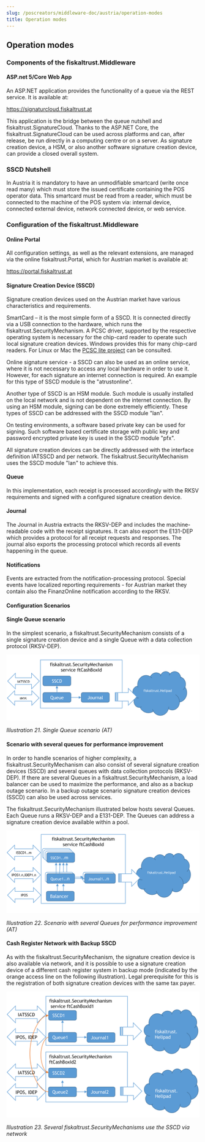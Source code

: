 ```yaml
---
slug: /poscreators/middleware-doc/austria/operation-modes
title: Operation modes
---
```


## Operation modes

### Components of the fiskaltrust.Middleware

#### ASP.<span></span>net 5/Core Web App

An ASP.<span></span>NET application provides the functionality of a queue via the REST service. It is available at:

<https://signaturcloud.fiskaltrust.at>

This application is the bridge between the queue nutshell and fiskaltrust.SignatureCloud. Thanks to the ASP.NET Core, the fiskaltrust.SignatureCloud can be used across platforms and can, after release, be run directly in a computing centre or on a server. As signature creation device, a HSM, or also another software signature creation device, can provide a closed overall system.

### SSCD Nutshell

In Austria it is mandatory to have an unmodifiable smartcard (write once read many) which must store the issued certificate containing the POS operator data. This smartcard must be read from a reader, which must be connected to the machine of the POS system via: internal device, connected external device, network connected device, or web service.

### Configuration of the fiskaltrust.Middleware

#### Online Portal

All configuration settings, as well as the relevant extensions, are managed via the online fiskaltrust.Portal, which for Austrian market is available at:

<https://portal.fiskaltrust.at>

#### Signature Creation Device (SSCD)

Signature creation devices used on the Austrian market have various characteristics and requirements.

SmartCard – it is the most simple form of a SSCD. It is connected directly via a USB connection to the hardware, which runs the fiskaltrust.SecurityMechanism. A PCSC driver, supported by the respective operating system is necessary for the chip-card reader to operate such local signature creation devices. Windows provides this for many chip-card readers. For Linux or Mac the [PCSC lite project](https://pcsclite.apdu.fr/) can be consulted.

Online signature service - a SSCD can also be used as an online service, where it is not necessary to access any local hardware in order to use it. However, for each signature an internet connection is required. An example for this type of SSCD module is the "atrustonline".

Another type of SSCD is an HSM module. Such module is usually installed on the local network and is not dependent on the internet connection. By using an HSM module, signing can be done extremely efficiently. These types of SSCD can be addressed with the SSCD module "lan".

On testing environments, a software based private key can be used for signing. Such software based certificate storage with public key and password encrypted private key is used in the SSCD module "pfx".

All signature creation devices can be directly addressed with the interface definition IATSSCD and per network. The fiskaltrust.SecurityMechanism uses the SSCD module "lan" to achieve this.

#### Queue

In this implementation, each receipt is processed accordingly with the RKSV requirements and signed with a configured signature creation device.

#### Journal

The Journal in Austria extracts the RKSV-DEP and includes the machine-readable code with the receipt signatures. It can also export the E131-DEP which provides a protocol for all receipt requests and responses. The journal also exports the processing protocol which records all events happening in the queue.

#### Notifications

Events are extracted from the notification-processing protocol. Special events have localized reporting requirements - for Austrian market they contain also the FinanzOnline notification according to the RKSV.

#### Configuration Scenarios

#### Single Queue scenario

In the simplest scenario, a fiskaltrust.SecurityMechanism consists of a single signature creation device and a single Queue with a data collection protocol (RKSV-DEP).

![](./images/21.png)

<span id="_Toc527986821" class="anchor"></span>*Illustration 21. Single Queue scenario (AT)*

#### Scenario with several queues for performance improvement

In order to handle scenarios of higher complexity, a fiskaltrust.SecurityMechanism can also consist of several signature creation devices (SSCD) and several queues with data collection protocols (RKSV-DEP). If there are several Queues in a fiskaltrust.SecurityMechanism, a load balancer can be used to maximize the performance, and also as a backup outage scenario. In a backup outage scenario signature creation devices (SSCD) can also be used across services.

The fiskaltrust.SecurityMechanism illustrated below hosts several Queues. Each Queue runs a RKSV-DEP and a E131-DEP. The Queues can address a signature creation device available within a pool.

![](./images/22.png)

<span id="_Toc527986822" class="anchor"></span>*Illustration 22. Scenario with several Queues for performance improvement (AT)*

#### Cash Register Network with Backup SSCD

As with the fiskaltrust.SecurityMechanism, the signature creation device is also available via network, and it is possible to use a signature creation device of a different cash register system in backup mode (indicated by the orange access line on the following illustration). Legal prerequisite for this is the registration of both signature creation devices with the same tax payer.

![](./images/23.png)

<span id="_Toc527986823" class="anchor"></span>*Illustration 23. Several fiskaltrust.SecurityMechanisms use the SSCD via network*
